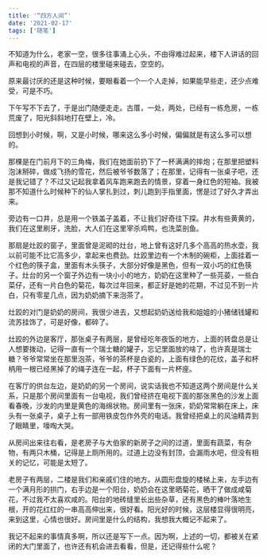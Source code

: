 ```yaml
---
title: '“四方人间”'
date: '2021-02-17'
tags: ['随笔']
---
```

不知道为什么，老家一空，很多往事涌上心头，不由得难过起来，楼下人讲话的回声和电视的声音，在四层的楼里碰来碰去，空空的。

原来最讨厌的还是这种时候，要眼看着一个一个人走掉，如果能早些走，还少点难受，可是不巧。

下午写不下去了，于是出门随便走走。古厝，一处，两处，已经有一栋危房，一栋荒废了，阳光斜斜地打在壁上，冷。

回想到小时候，啊，又是小时候，哪来这么多小时候，偏偏就是有这么多可以想的。

那棵是在门前月下的三角梅，我们在她面前扔下了一杯满满的摔炮；在那里把塑料泡沫掰碎，做成飞扬的雪花，然后被爷爷数落了；在那里，记得有一张桌子吧，还是我记错了？不过又记起我拿着风车跑来跑去的情景，穿着一身红色的短袖。我被那不知道什么时候种下的仙人掌扎到过，刺儿跑到手指里面，愣是过了好久才弄出来。

旁边有一口井，总是用一个铁盖子盖着，不让我们好奇往下探。井水有些黄黄的，我们在这里刷牙，洗脸，大人们在这里宰杀鸡鸭，也洗菜剖鱼。

那扇是灶跤的窗子，里面曾是泥砌的灶台，地上曾有这好几多个高高的热水壶，我以前可能不比它高多少，拿起来也费劲。灶跤里边有一个木制的碗柜，上面挂着一个红色的筷子盒，里面有木头筷子，大部分好像是黑色，但有一双小巧的红色筷子。灶台的另一个窗子外边有一块小小的地方，奶奶在这里种了一些芫荽，一些白菜仔，还有一片白色的菊花，每次过年回来，都正好是她的花期，不过见不到一片白，只有零星几点，因为奶奶摘下来泡茶了。

灶跤的对门是奶奶的房间，我很少进去，又想起奶奶送给我和姐姐的小猪储钱罐和流苏挂饰了，可是好像，都碎了。

灶跤的外边是客厅，那张桌子有两层，是曾经吃年夜饭的地方，上面的转盘总是让人想要拨动，记得一直有一个瑞士糖的罐子，忘记里面放的啥了，也许真是瑞士糖？爷爷常常坐在那里泡茶，爷爷的茶杯是白瓷的，上面有绿色的花纹，盖子和杯柄用一根已经黑掉了的绳子连在一起，杯子下面有一片杯座。

在客厅的供台左边，是奶奶的另一个房间，说实话我也不知道这两个房间是什么关系，只是那个房间里面有一台电视，我们曾经挤在电视下面的那张黑色的沙发上面看春晚，沙发的内里是黄色的海绵状物。房间里有一张床，奶奶常常躺在床上，床头有一张桌子，桌子上有一部用铁皮包作外壳的电话。我曾经把桌上的风油精弄到了眼睛里，嚎啕大哭。

从房间出来往右看，是老房子与大伯家的新房子之间的过道，里面有蔬菜，有杂物，有两只木桶，记得是上厕所用的。过道上边没有封顶，会漏雨水吧，但没有相关的记忆，可能是太短了。

老房子有两层，二楼是我们和亲戚们住的地方。从圆形盘旋的楼梯上来，左手边有一个满月形的拱门，右手边是一个阳台，奶奶会在这里晒菊花，晒干了做成咸菊花，不过我不太喜欢咸的。阳台的地砖缝里长出些杂草，还有黑色的棒叶落地生根，开的花红红的一串高高伸出来，很好看。阳光好的时候，这层楼显得很明亮，来到这里，心情也很好。房间里是什么的结构，我想我大概记不起来了。

我记不起来的事情真多啊，所以还是写下一点。因为啊，上述的一切，都被关在紧闭的大门里面了，也许还有机会进去看看，但是，还记得些什么呢？